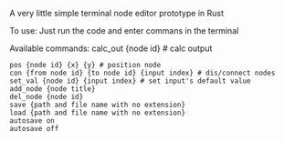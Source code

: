 A very little simple terminal node editor prototype in Rust

To use:
    Just run the code and enter commans in the terminal

Available commands:
    calc_out {node id} # calc output
    
    pos {node id} {x} {y} # position node
    con {from node id} {to node id} {input index} # dis/connect nodes
    set_val {node id} {input index} # set input's default value
    add_node {node title}
    del_node {node id}
    save {path and file name with no extension}
    load {path and file name with no extension}
    autosave on
    autosave off
